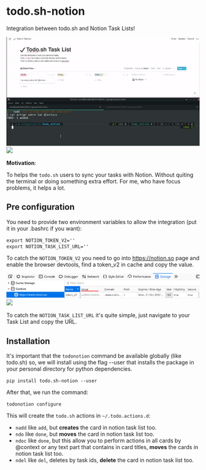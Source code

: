 # todo.sh-notion

Integration between todo.sh and Notion Task Lists!

![demonstration](examples/demonstration.gif)
![](../examples/demonstration.gif)


**Motivation**:

To helps the `todo.sh` users to sync your tasks with Notion. Without quiting the terminal or doing something extra effort. For me, who have focus problems, it helps a lot.

## Pre configuration

You need to provide two environment variables to allow the integration (put it in your .bashrc if you want):

    export NOTION_TOKEN_V2=''
    export NOTION_TASK_LIST_URL=''


To catch the `NOTION_TOKEN_V2` you need to go into https://notion.so page and enable the browser devtools,
find a token_v2 in cache and copy the value.

![token](examples/notion_token.png)
![](../examples/notion_token.png)

To catch the `NOTION_TASK_LIST_URL` it's quite simple, just navigate to your Task List and copy the URL.

## Installation

It's important that the `todonotion` command be available globally (like todo.sh)
so, we will install using the flag --user that installs the package in your personal directory for python dependencies.

    pip install todo.sh-notion --user

After that, we run the command:

    todonotion configure

This will create the `todo.sh` actions in `~/.todo.actions.d`:

- `nadd` like `add`, but **creates** the card in notion task list too.
- `ndo` like `done`, but **moves** the card in notion task list too.
- `ndoc` like `done`, but this allow you to perform actions in all cards by @context or any text part that contains in card titles, **moves** the cards in notion task list too.
- `ndel` like `del`, deletes by task ids, **delete** the card in notion task list too.
